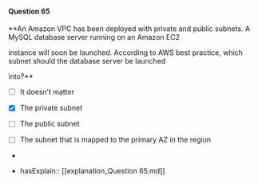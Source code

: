 #### Question  65


**An Amazon VPC has been deployed with private and public subnets. A MySQL database server running on an Amazon EC2

instance will soon be launched. According to AWS best practice, which subnet should the database server be launched

into?**


- [ ] It doesn’t matter


- [x] The private subnet


- [ ] The public subnet


- [ ] The subnet that is mapped to the primary AZ in the region


*

- hasExplain:: [[explanation_Question  65.md]]